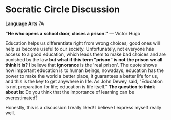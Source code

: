   # Socratic Circle Discussion
**Language Arts**  7A

**"He who opens a school door, closes a prison."**
      ― Victor Hugo

Education helps us differentiate right from wrong choices; good ones will help us become useful to our society.
Unfortunately, not everyone has access to a good education, which leads them to make bad choices and are punished by the law **but what if this term 
"prison" is not the prison we all think it is?** I believe that **ignorance** is the 'real prison'. The quote shows how important education is to human beings, 
nowadays, education has the power to make the world a better place, it guarantees a better life for us, and this is the key to get anywhere in life. 
As John Dewey said, "Education is not preparation for life; education is life itself." **The question to think about is**: 
Do you think that the importance of learning can be overestimated? 

Honestly, this is a discussion I really liked! I believe I express myself really well.
